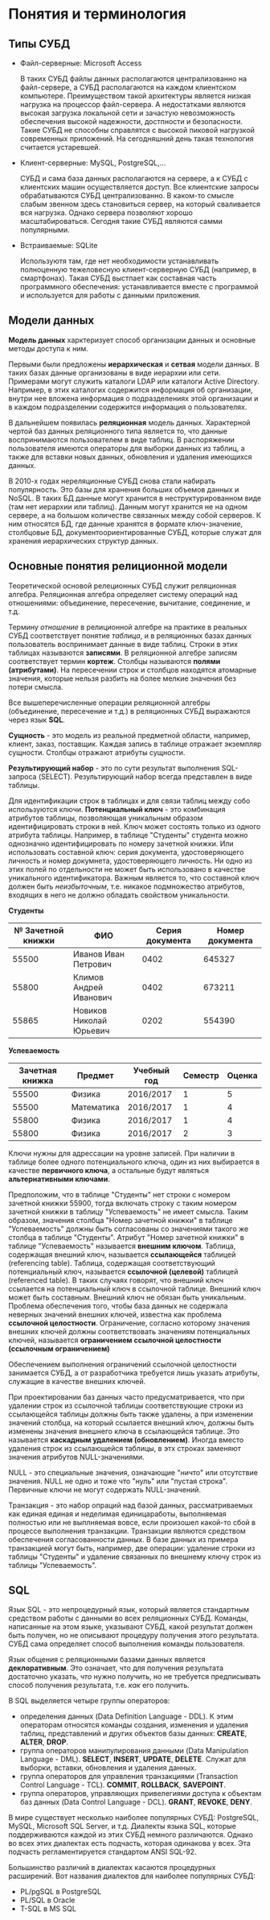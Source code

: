 # Понятия и терминология

## Типы СУБД

* Файл-серверные: Microsoft Access

   В таких СУБД файлы данных располагаются централизованно на файл-сервере, а СУБД располагаются на каждом клиентском компьютере. Преимуществом такой архитектуры является низкая нагрузка на процессор файл-сервера. А недостатками являются высокая загрузка локальной сети и зачастую невозможность обеспечения высокой надежности, достпности и безопасности. Такие СУБД не способны справлятся с высокой пиковой нагрузкой современных приложений. На сегодняшний день такая технология считается устаревшей.

* Клиент-серверные: MySQL, PostgreSQL,...

    СУБД и сама база данных располагаются на сервере, а к СУБД с клиентских машин осуществляется доступ. Все клиентские запросы обрабатываются СУБД централизованно. В каком-то смысле слабым звенном здесь становиться сервер, на который сваливается вся нагрузка. Однако сервера позволяют хорошо масштабироваться. Сегодня такие СУБД являются самми популярными.

* Встраиваемые: SQLite

   Используютя там, где нет необходимости устанавливать полноценную тежеловесную клиент-серверную СУБД (например, в смартфонах). Такая СУБД выстпает как составная часть программного обеспечения: устанавливается вместе с программой и используется для работы с данными приложения.

## Модели данных

__Модель данных__ харктеризует способ организации данных и основные методы доступа к ним. 

Первыми были предложены __иерархическая__ и __сетвая__ модели данных. В таких базах данные организованы в виде иерархии или сети. Примерами могут служить каталоги LDAP или каталоги Active Directory. Например, в этих каталогих содержится информация об организации, внутри нее вложена информация о подразделениях этой организации и в каждом подразделении содержится информация о пользователях.

В дальнейшем появилась __реляционная__ модель данных. Характерной чертой баз данных реляционного типа является то, что данные воспринимаются пользователем в виде таблиц. В распоряжении пользователя имеются операторы для выборки данных из таблиц, а также для вставки новых данных, обновления и удаления имеющихся данных.

В 2010-х годах нереляционные СУБД снова стали набирать популярность. Это базы для хранения больших объемов данных и NoSQL. В таких БД данные могут хранится в неструктурированном виде (там нет иерархии или таблиц). Данным могут хранится не на одном сервере, а на большом количестве связанных между собой серверов. К ним относятся БД, где данные хранятся в формате ключ-значение, столбцовые БД, документоориентированные СУБД, которые служат для хранения иерархических структур данных.

## Основные понятия релиционной модели

Теоретической основой релеционных СУБД служит реляционная алгебра. Реляционная алгебра определяет систему операций над отношениями: объединение, пересечение, вычитание, соединение, и т.д.

Термину _отношение_ в релиционной алгебре на практике в реальных СУБД соответствует понятие _таблица_, и в реляционных базах данных пользователь воспринимает данные в виде таблиц. Строки в этих таблицах называются __записями__. В реляционной алгебре записям соответствует термин __кортеж__. Столбцы называются __полями (атрибутами)__. На пересечении строк и столбцов находятся атомарные значения, которые нельзя разбить на более мелкие значения без потери смысла.

Все вышеперечисленные операции реляционной алгебры (объединение, пересечение и т.д.) в реляционных СУБД выражаются через язык __SQL__.

__Сущность__ - это модель из реальной предметной области, например, клиент, заказ, поставщик. Каждая запись в таблице отражает экземпляр сущности. Столбцы отражают атрибуты сущности.

__Результирующий набор__ - это по сути результат выполнения SQL-запроса (SELECT). Результирующий набор всегда представлен в виде таблицы.

Для идентификации строк в таблицах и для связи таблиц между собо используются ключи. **Потенциальный ключ** - это комбинация атрибутов таблицы, позволяющая уникальным образом идентифицировать строки в ней. Ключ может состоять только из одного атрибута таблицы. Например, в таблице "Студенты" студента можно однозначно идентифицировать по номеру зачетной книжки. Или использовать составной ключ: серия документа, удостоверяющего личность и номер докумнета, удостоверяющего личность. Ни одно из этих полей по отдельности не может быть использовано в качестве уникального идентификатора. Важным является то, что составной ключ должен быть *неизбыточным*, т.е. никакое подмножество атрибутов, входящих в него не должно обладать свойством уникальности.

**Студенты**

№ Зачетной книжки | ФИО | Серия документа | Номер документа
--- | --- | --- | ---
55500 | Иванов Иван Петрович | 0402 | 645327
55800 | Климов Андрей Иванович | 0402 | 673211
55865 | Новиков Николай Юрьевич | 0202 | 554390

**Успеваемость**

Зачетная книжка | Предмет | Учебный год | Семестр | Оценка
--- | --- | --- | --- | ---
55500 | Физика | 2016/2017 | 1 | 5
55500 | Математика | 2016/2017 | 1 | 4
55800 | Физика | 2016/2017 | 1 | 4
55800 | Физика | 2016/2017 | 2 | 3

Ключи нужны для адрессации на уровне записей. При наличии в таблице более одного потенциального ключа, один из них выбирается в качестве **первичного ключа**, а остальные будут являться **альтернативными ключами**.

Предположим, что в таблице "Студенты" нет строки с номером зачетной книжки 55900, тогда включать строку с таким номером зачетной книжки в таблицу "Успеваемость" не имеет смысла. Таким образом, значения столбца "Номер зачетной книжки" в таблице "Успеваемость" должны быть согласованы со значениями такого же столбца в таблице "Студенты". Атрибут "Номер зачетной книжки" в таблице "Успеваемость" называется **внешним ключом**. Таблица, содержащая внешний ключ, называется **ссылающейся** таблицей (referencing table). Таблица, содержащая соответствующий потенциальный ключ, называется **ссылочной (целевой)** таблицей (referenced table). В таких случаях говорят, что внешний ключ ссылается на потенциальный ключ в ссылочной таблице. Внешний ключ может быть составным. Внешний ключ не обязан быть уникальным. Проблема обеспечения того, чтобы база данных не содержала неверных значений внешних ключей, известна как проблема **ссылочной целостности**. Ограничение, согласно которому значения внешних ключей должны соответствовать значениям потенциальных ключей, называется **ограничением ссылочной целостности (ссылочным ограничением)**

Обеспечением выполнения ограничений ссылочной целостности занимается СУБД, а от разработчика требуется лишь указать атрибуты, служащие в качестве внешних ключей.

При проектировании баз данных часто предусматривается, что при удалении строк из ссылочной таблицы соответствующие строки из ссылающейся таблицы должны быть также удалены, а при изменении значений столбца, на который ссылается внешний ключ, должны быть изменены значения внешнего ключа в ссылающейся таблице. Это называется **каскадным удалением (обновлением)**. Иногда вместо удаления строк из ссылающейся таблицы, в этх строках заменяют значения атрибутов NULL-значениями.

NULL - это специальные значения, означающие "ничто" или отсутствие значения. NULL не одно и тоже что "нуль" или "пустая строка". Первичные ключи не могут содержать NULL-значений.

Транзакция - это набор опраций над базой данных, рассматриваемых как единая единая и неделимая единицаработы, выполняемая полностью или не выплняемая вовсе, если произошел какой-то сбой в процессе выполнения транзакции. Транзакции являются средством обеспечения согласованности данных. В базе данных из примера транзакцией могут быть, например, две операции: удаление строки из таблицы "Студенты" и удаление связанных по внешнему ключу строк из таблицы "Успеваемость".

## SQL

Язык SQL - это непроцедурный язык, который является стандартным средством работы с данными во всех реляционных СУБД. Команды, написанные на этом языке, указывают СУБД, какой результат должен быть получен, но не описывают процедуру получения этого результата. СУБД сама определяет способ выполнения команды пользователя.

Язык общения с реляционными базами данных является **деклоративным**. Это означает, что для получения результата достаточно указать, *что* нужно получить, но не требуется предписывать способ получения результата, т.е. *как* его получить.

В SQL выделяется четыре группы операторов:

* определения данных (Data Definition Language - DDL). К этим операторам относятся команды создания, изменения и удаления таблиц, представлений и других объектов базы данных: __CREATE__, __ALTER__, __DROP__.
* группа операторов манипулирования данными (Data Manipulation Language - DML). __SELECT__, __INSERT__, __UPDATE__, __DELETE__. Служат для выборки, вставки, обновления и удаления данных.
* группа операторов для управления транзакциями (Transaction Control Language - TCL). __COMMIT__, __ROLLBACK__, __SAVEPOINT__.
* группа операторов, управляющих привелегиями доступа к объектам баз данных (Data Control Language - DCL). __GRANT__, __REVOKE__, __DENY__.

В мире существует несколько наиболее популярных СУБД: PostgreSQL, MySQL, Microsoft SQL Server, и т.д. Диалекты языка SQL, которые поддерживаются каждой из этих СУБД немного различаются. Однако во всех этих диалектах есть подчасть, которая одинакова у всех. Эта подчасть регламентируется стандартом ANSI SQL-92.

Большинство различий в диалектах касаются процедурных расширений. Вот названия диалектов для наиболее популярных СУБД:

* PL/pgSQL в PostgreSQL
* PL/SQL в Oracle
* T-SQL в MS SQL

